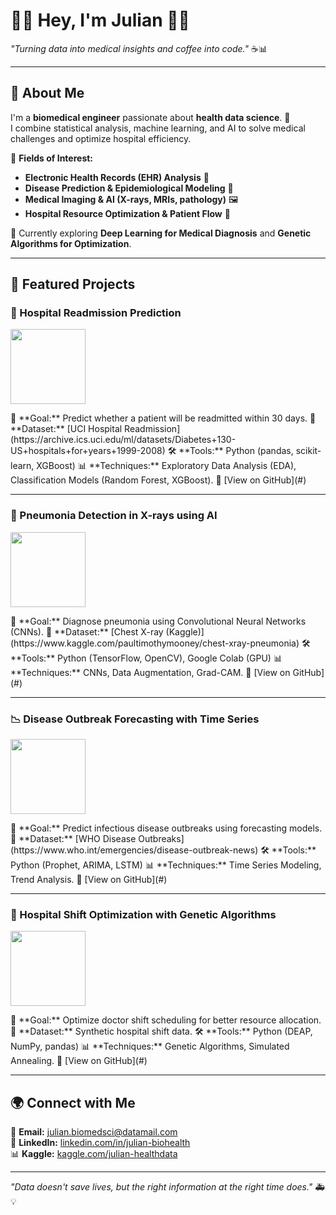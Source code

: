<!--
**julianescord/julianescord** is a ✨ _special_ ✨ repository because its `README.md` (this file) appears on your GitHub profile.

Here are some ideas to get you started:

- 🔭 I’m currently working on ...
- 🌱 I’m currently learning ...
- 👯 I’m looking to collaborate on ...
- 🤔 I’m looking for help with ...
- 💬 Ask me about ...
- 📫 How to reach me: ...
- 😄 Pronouns: ...
- ⚡ Fun fact: ...
-->

# 👨‍⚕️ Hey, I'm Julian 👨‍💻  
*"Turning data into medical insights and coffee into code."* ☕📊  

---

## 🏥 About Me  
I'm a **biomedical engineer** passionate about **health data science**. 🚀  
I combine statistical analysis, machine learning, and AI to solve medical challenges and optimize hospital efficiency.  

💉 **Fields of Interest:**  
- **Electronic Health Records (EHR) Analysis** 📑  
- **Disease Prediction & Epidemiological Modeling** 🦠  
- **Medical Imaging & AI (X-rays, MRIs, pathology)** 🖼️  
- **Hospital Resource Optimization & Patient Flow** 🏥  

📖 Currently exploring **Deep Learning for Medical Diagnosis** and **Genetic Algorithms for Optimization**.  

---

## 🚀 Featured Projects  

### 🏥 Hospital Readmission Prediction  
<p align="left">
  <img src="https://upload.wikimedia.org/wikipedia/commons/thumb/2/26/NHS_BT_patient_data.svg/800px-NHS_BT_patient_data.svg.png" width="120">
</p>  
📌 **Goal:** Predict whether a patient will be readmitted within 30 days.  
🔗 **Dataset:** [UCI Hospital Readmission](https://archive.ics.uci.edu/ml/datasets/Diabetes+130-US+hospitals+for+years+1999-2008)  
🛠 **Tools:** Python (pandas, scikit-learn, XGBoost)  
📊 **Techniques:** Exploratory Data Analysis (EDA), Classification Models (Random Forest, XGBoost).  
🔗 [View on GitHub](#)  

---

### 🩻 Pneumonia Detection in X-rays using AI  
<p align="left">
  <img src="https://upload.wikimedia.org/wikipedia/commons/thumb/3/3d/Chest_X-ray_of_patient_with_COVID-19.jpg/640px-Chest_X-ray_of_patient_with_COVID-19.jpg" width="120">
</p>  
📌 **Goal:** Diagnose pneumonia using Convolutional Neural Networks (CNNs).  
🔗 **Dataset:** [Chest X-ray (Kaggle)](https://www.kaggle.com/paultimothymooney/chest-xray-pneumonia)  
🛠 **Tools:** Python (TensorFlow, OpenCV), Google Colab (GPU)  
📊 **Techniques:** CNNs, Data Augmentation, Grad-CAM.  
🔗 [View on GitHub](#)  

---

### 📉 Disease Outbreak Forecasting with Time Series  
<p align="left">
  <img src="https://upload.wikimedia.org/wikipedia/commons/thumb/3/3b/Global_measles_cases_1980-2021.svg/800px-Global_measles_cases_1980-2021.svg.png" width="120">
</p>  
📌 **Goal:** Predict infectious disease outbreaks using forecasting models.  
🔗 **Dataset:** [WHO Disease Outbreaks](https://www.who.int/emergencies/disease-outbreak-news)  
🛠 **Tools:** Python (Prophet, ARIMA, LSTM)  
📊 **Techniques:** Time Series Modeling, Trend Analysis.  
🔗 [View on GitHub](#)  

---

### 🤖 Hospital Shift Optimization with Genetic Algorithms  
<p align="left">
  <img src="https://upload.wikimedia.org/wikipedia/commons/thumb/2/26/Hospital_central_domingue_%281%29.JPG/640px-Hospital_central_domingue_%281%29.JPG" width="120">
</p>  
📌 **Goal:** Optimize doctor shift scheduling for better resource allocation.  
🔗 **Dataset:** Synthetic hospital shift data.  
🛠 **Tools:** Python (DEAP, NumPy, pandas)  
📊 **Techniques:** Genetic Algorithms, Simulated Annealing.  
🔗 [View on GitHub](#)  

---

## 🌍 Connect with Me  
📧 **Email:** julian.biomedsci@datamail.com  
📌 **LinkedIn:** [linkedin.com/in/julian-biohealth](#)  
📊 **Kaggle:** [kaggle.com/julian-healthdata](#)  

---

*"Data doesn't save lives, but the right information at the right time does."* 🚑💡  

